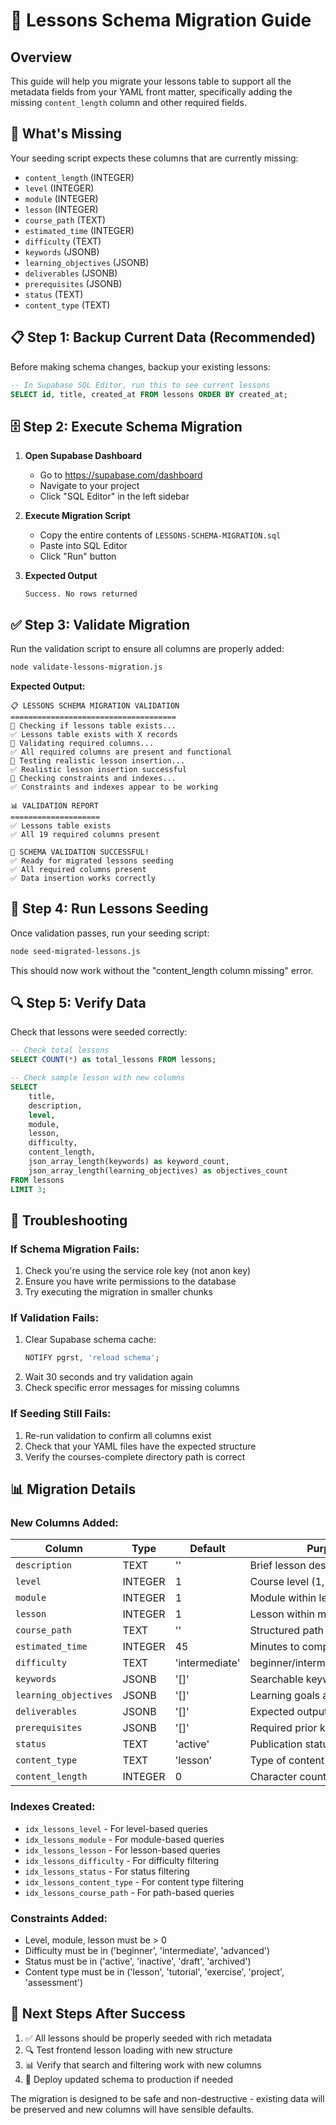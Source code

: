 # 🚀 Lessons Schema Migration Guide

## Overview
This guide will help you migrate your lessons table to support all the metadata fields from your YAML front matter, specifically adding the missing `content_length` column and other required fields.

## 🔧 What's Missing
Your seeding script expects these columns that are currently missing:
- `content_length` (INTEGER)
- `level` (INTEGER)  
- `module` (INTEGER)
- `lesson` (INTEGER)
- `course_path` (TEXT)
- `estimated_time` (INTEGER)
- `difficulty` (TEXT)
- `keywords` (JSONB)
- `learning_objectives` (JSONB)
- `deliverables` (JSONB)
- `prerequisites` (JSONB)
- `status` (TEXT)
- `content_type` (TEXT)

## 📋 Step 1: Backup Current Data (Recommended)

Before making schema changes, backup your existing lessons:

```sql
-- In Supabase SQL Editor, run this to see current lessons
SELECT id, title, created_at FROM lessons ORDER BY created_at;
```

## 🗄️ Step 2: Execute Schema Migration

1. **Open Supabase Dashboard**
   - Go to https://supabase.com/dashboard
   - Navigate to your project
   - Click "SQL Editor" in the left sidebar

2. **Execute Migration Script**
   - Copy the entire contents of `LESSONS-SCHEMA-MIGRATION.sql`
   - Paste into SQL Editor
   - Click "Run" button

3. **Expected Output**
   ```
   Success. No rows returned
   ```

## ✅ Step 3: Validate Migration

Run the validation script to ensure all columns are properly added:

```bash
node validate-lessons-migration.js
```

**Expected Output:**
```
📋 LESSONS SCHEMA MIGRATION VALIDATION
=====================================
🔄 Checking if lessons table exists...
✅ Lessons table exists with X records
🔄 Validating required columns...
✅ All required columns are present and functional
🔄 Testing realistic lesson insertion...
✅ Realistic lesson insertion successful
🔄 Checking constraints and indexes...
✅ Constraints and indexes appear to be working

📊 VALIDATION REPORT
====================
✅ Lessons table exists
✅ All 19 required columns present

🎉 SCHEMA VALIDATION SUCCESSFUL!
✅ Ready for migrated lessons seeding
✅ All required columns present
✅ Data insertion works correctly
```

## 🌱 Step 4: Run Lessons Seeding

Once validation passes, run your seeding script:

```bash
node seed-migrated-lessons.js
```

This should now work without the "content_length column missing" error.

## 🔍 Step 5: Verify Data

Check that lessons were seeded correctly:

```sql
-- Check total lessons
SELECT COUNT(*) as total_lessons FROM lessons;

-- Check sample lesson with new columns
SELECT 
    title,
    description,
    level,
    module,
    lesson,
    difficulty,
    content_length,
    json_array_length(keywords) as keyword_count,
    json_array_length(learning_objectives) as objectives_count
FROM lessons 
LIMIT 3;
```

## 🚨 Troubleshooting

### If Schema Migration Fails:
1. Check you're using the service role key (not anon key)
2. Ensure you have write permissions to the database
3. Try executing the migration in smaller chunks

### If Validation Fails:
1. Clear Supabase schema cache: 
   ```sql
   NOTIFY pgrst, 'reload schema';
   ```
2. Wait 30 seconds and try validation again
3. Check specific error messages for missing columns

### If Seeding Still Fails:
1. Re-run validation to confirm all columns exist
2. Check that your YAML files have the expected structure
3. Verify the courses-complete directory path is correct

## 📊 Migration Details

### New Columns Added:
| Column | Type | Default | Purpose |
|--------|------|---------|---------|
| `description` | TEXT | '' | Brief lesson description |
| `level` | INTEGER | 1 | Course level (1, 2, 3...) |
| `module` | INTEGER | 1 | Module within level |
| `lesson` | INTEGER | 1 | Lesson within module |
| `course_path` | TEXT | '' | Structured path identifier |
| `estimated_time` | INTEGER | 45 | Minutes to complete |
| `difficulty` | TEXT | 'intermediate' | beginner/intermediate/advanced |
| `keywords` | JSONB | '[]' | Searchable keywords array |
| `learning_objectives` | JSONB | '[]' | Learning goals array |
| `deliverables` | JSONB | '[]' | Expected outputs array |
| `prerequisites` | JSONB | '[]' | Required prior knowledge |
| `status` | TEXT | 'active' | Publication status |
| `content_type` | TEXT | 'lesson' | Type of content |
| `content_length` | INTEGER | 0 | Character count of content |

### Indexes Created:
- `idx_lessons_level` - For level-based queries
- `idx_lessons_module` - For module-based queries  
- `idx_lessons_lesson` - For lesson-based queries
- `idx_lessons_difficulty` - For difficulty filtering
- `idx_lessons_status` - For status filtering
- `idx_lessons_content_type` - For content type filtering
- `idx_lessons_course_path` - For path-based queries

### Constraints Added:
- Level, module, lesson must be > 0
- Difficulty must be in ('beginner', 'intermediate', 'advanced')
- Status must be in ('active', 'inactive', 'draft', 'archived')
- Content type must be in ('lesson', 'tutorial', 'exercise', 'project', 'assessment')

## 🎯 Next Steps After Success

1. ✅ All lessons should be properly seeded with rich metadata
2. 🔍 Test frontend lesson loading with new structure
3. 📊 Verify that search and filtering work with new columns
4. 🚀 Deploy updated schema to production if needed

The migration is designed to be safe and non-destructive - existing data will be preserved and new columns will have sensible defaults.